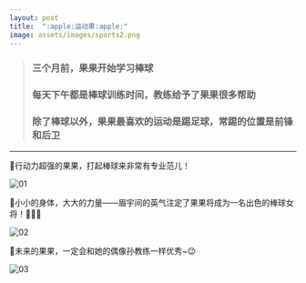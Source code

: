 ```yaml
---
layout: post
title:  ":apple:运动果:apple:"
image: assets/images/sports2.png
---
```

> ### 三个月前，果果开始学习棒球
> ### 每天下午都是棒球训练时间，教练给予了果果很多帮助
> ### 除了棒球以外，果果最喜欢的运动是踢足球，常踢的位置是前锋和后卫  

***  

:apple:行动力超强的果果，打起棒球来非常有专业范儿！

![01](https://i.loli.net/2021/03/15/PLKS8chUIfMEWbA.jpg)

:apple:小小的身体，大大的力量——眉宇间的英气注定了果果将成为一名出色的棒球女将！:muscle::muscle::muscle:

![02](https://i.loli.net/2021/03/14/SrHqb6hmCywfVZl.png)

:apple:未来的果果，一定会和她的偶像孙教练一样优秀~:wink:

![03](https://i.loli.net/2021/03/14/m4WvVdThI2XAi9Q.png)
